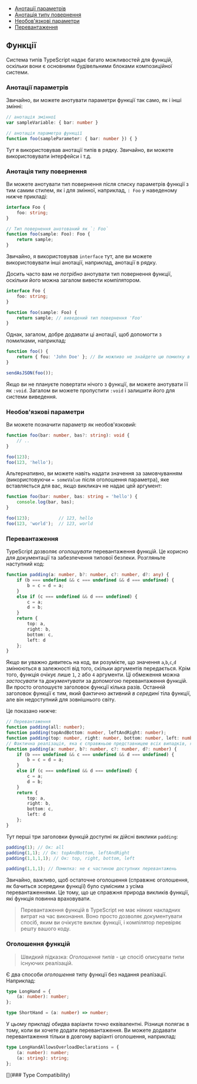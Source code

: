 * [Анотації параметрів](#parameter-annotations)
* [Анотація типу повернення](#return-type-annotation)
* [Необов'язкові параметри](#optional-parameters)
* [Перевантаження](#overloading)

## Функції
Система типів TypeScript надає багато можливостей для функцій, оскільки вони є основними будівельними блоками композиційної системи.

### Анотації параметрів
Звичайно, ви можете анотувати параметри функції так само, як і інші змінні:

```ts
// анотація змінної
var sampleVariable: { bar: number }

// анотація параметра функції
function foo(sampleParameter: { bar: number }) { }
```

Тут я використовував анотації типів в рядку. Звичайно, ви можете використовувати інтерфейси і т.д.

### Анотація типу повернення

Ви можете анотувати тип повернення після списку параметрів функції з тим самим стилем, як і для змінної, наприклад, `: Foo` у наведеному нижче прикладі:

```ts
interface Foo {
    foo: string;
}

// Тип повернення анотований як `: Foo`
function foo(sample: Foo): Foo {
    return sample;
}
```

Звичайно, я використовував `interface` тут, але ви можете використовувати інші анотації, наприклад, анотації в рядку.

Досить часто вам не *потрібно* анотувати тип повернення функції, оскільки його можна загалом вивести компілятором.

```ts
interface Foo {
    foo: string;
}

function foo(sample: Foo) {
    return sample; // виведений тип повернення 'Foo'
}
```

Однак, загалом, добре додавати ці анотації, щоб допомогти з помилками, наприклад:

```ts
function foo() {
    return { fou: 'John Doe' }; // Ви можливо не знайдете цю помилку в написанні `foo`, поки не буде занадто пізно
}

sendAsJSON(foo());
```

Якщо ви не плануєте повертати нічого з функції, ви можете анотувати її як `:void`. Загалом ви можете пропустити `:void` і залишити його для системи виведення.

### Необов'язкові параметри
Ви можете позначити параметр як необов'язковий:

```ts
function foo(bar: number, bas?: string): void {
    // ..
}

foo(123);
foo(123, 'hello');
```

Альтернативно, ви можете навіть надати значення за замовчуванням (використовуючи `= someValue` після оголошення параметра), яке вставляється для вас, якщо викликач не надає цей аргумент:

```ts
function foo(bar: number, bas: string = 'hello') {
    console.log(bar, bas);
}

foo(123);           // 123, hello
foo(123, 'world');  // 123, world
```

### Перевантаження
TypeScript дозволяє *оголошувати* перевантаження функцій. Це корисно для документації та забезпечення типової безпеки. Розгляньте наступний код:

```ts
function padding(a: number, b?: number, c?: number, d?: any) {
    if (b === undefined && c === undefined && d === undefined) {
        b = c = d = a;
    }
    else if (c === undefined && d === undefined) {
        c = a;
        d = b;
    }
    return {
        top: a,
        right: b,
        bottom: c,
        left: d
    };
}
```

Якщо ви уважно дивитесь на код, ви розумієте, що значення `a`,`b`,`c`,`d` змінюються в залежності від того, скільки аргументів передається. Крім того, функція очікує лише `1`, `2` або `4` аргументи. Ці обмеження можна *застосувати* та *документувати* за допомогою перевантаження функцій. Ви просто оголошуєте заголовок функції кілька разів. Останній заголовок функції є тим, який фактично активний *в середині* тіла функції, але він недоступний для зовнішнього світу.

Це показано нижче:

```ts
// Перевантаження
function padding(all: number);
function padding(topAndBottom: number, leftAndRight: number);
function padding(top: number, right: number, bottom: number, left: number);
// Фактична реалізація, яка є справжньою представницею всіх випадків, які потрібно обробити в тілі функції
function padding(a: number, b?: number, c?: number, d?: number) {
    if (b === undefined && c === undefined && d === undefined) {
        b = c = d = a;
    }
    else if (c === undefined && d === undefined) {
        c = a;
        d = b;
    }
    return {
        top: a,
        right: b,
        bottom: c,
        left: d
    };
}
```

Тут перші три заголовки функцій доступні як дійсні виклики `padding`:

```ts
padding(1); // Ок: all
padding(1,1); // Ок: topAndBottom, leftAndRight
padding(1,1,1,1); // Ок: top, right, bottom, left

padding(1,1,1); // Помилка: не є частиною доступних перевантажень
```

Звичайно, важливо, щоб остаточне оголошення (справжнє оголошення, як бачиться зсередини функції) було сумісним з усіма перевантаженнями. Це тому, що це справжня природа викликів функції, які функція повинна враховувати.

> Перевантаження функцій в TypeScript не має ніяких накладних витрат на час виконання. Воно просто дозволяє документувати спосіб, яким ви очікуєте виклик функції, і компілятор перевіряє решту вашого коду.

### Оголошення функцій
> Швидкий підказка: *Оголошення типів* - це спосіб описувати типи існуючих реалізацій.

Є два способи *оголошення* типу функції без надання реалізації. Наприклад:

```ts
type LongHand = {
    (a: number): number;
};

type ShortHand = (a: number) => number;
```
У цьому прикладі обидва варіанти *точно* еквівалентні. Різниця полягає в тому, коли ви хочете додати перевантаження. Ви можете додавати перевантаження тільки в довгому варіанті оголошення, наприклад:

```ts
type LongHandAllowsOverloadDeclarations = {
    (a: number): number;
    (a: string): string;
};
```

[](### Type Compatibility)